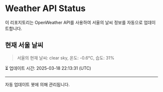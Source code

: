 
# Weather API Status

이 리포지토리는 OpenWeather API를 사용하여 서울의 날씨 정보를 자동으로 업데이트합니다.

## 현재 서울 날씨
> 서울의 현재 날씨: clear sky, 온도: -0.6°C, 습도: 31%

⏳ 업데이트 시간: 2025-03-18 22:13:31 (UTC)

---
자동 업데이트 봇에 의해 관리됩니다.
